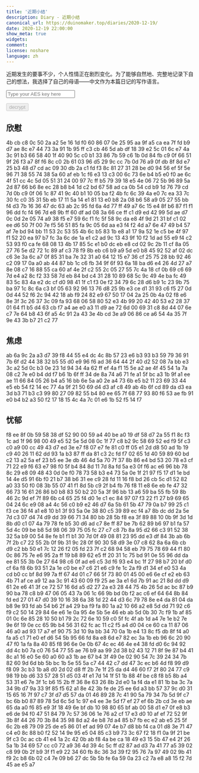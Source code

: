 ```yaml
---
title: '近期小结'
description: Diary - 近期小结
canonical_url: https://duinomaker.top/diaries/2020-12-19/
date: 2020-12-19 22:00:00
show_meta: true
widgets:
comment:
license: noshare
language: zh
---
```


近期发生的要事不少，个人性情正在剧烈变化。为了能够自然地、完整地记录下自己的想法，我选择了自己的母语——中文作为本篇日记的写作语言。

<script async src="https://server.duinomaker.top/blog/assets/crypto-js.min.js" defer></script>
<script src="https://server.duinomaker.top/blog/assets/decrypt.js" defer></script>
<div class="field has-addons">
<p class="control has-icons-left">
    <input id="password" class="input" type="password" maxlength="16" placeholder="Type your AES key here" digest="75b31fbd8197516a7935a20cde309d6943556097229ce03c2785233a81a1062a">
    <span class="icon is-small is-left">
        <i id="input-bar-icon" class="fas fa-lock"></i>
    </span>
</p>
<p class="control">
    <button id="decrypt" class="button" onclick="decryptAll()" disabled>decrypt</button>
</p>
</div>

## 欣慰

<span class="encrypted" iv="8EteMmH6gYNYqBJL">4b cb c8 0c 50 2a a2 5e 16 1d f0 60 86 07 0e 25 95 aa 9f a5 ca ea 7f fd b9 d7 ae 8c e7 44 73 3a 91 1b 95 ff c3 cb 46 5d ab df 18 39 e2 5c 01 6c e7 4a 3c 91 b3 66 58 40 1f 40 90 5c c0 b1 33 86 7b 59 c6 1b 0d 84 fb c9 0f 66 51 9f 26 f3 a7 8f f6 8c c0 2b 61 03 96 d5 29 9c cc 7b 0d 76 a9 0f db 8f 8d e7 25 b3 48 d7 cd ac 09 30 db 2a c1 fd f3 8c 81 27 31 28 be d0 94 56 ef 5f 5e 96 71 38 55 74 38 5a 60 af eb 1c f6 e3 13 c3 00 6c 73 6e b4 b5 e0 f0 ae 6c 4f 51 cc 4c 5d 05 51 31 24 00 97 7c ff b5 79 39 18 e5 4e 06 72 5b 96 89 5a 2d 87 66 b6 8e ec 28 b8 b4 1d c2 bd 67 58 ad ca 0b 54 cd b9 1d 76 79 cd 7d 0b c9 0f 06 1c 87 41 9c 40 b1 10 05 ba f2 4b fc 6c 39 4a e0 7c ea 33 7c 30 fc c0 35 31 5b eb 17 11 5a 14 e1 81 13 e0 b8 2a 08 b6 58 a9 05 27 55 bb f4 d3 7b 16 36 47 dc 63 ab 2c 95 fd 6a 4d 77 ff 49 a7 6c 15 e4 8f b6 87 f1 f1 96 dd fc f4 96 7d e8 9b ff 60 df ad 08 3a 66 ce ff c1 d9 ed 42 99 5d ae d7 0c 0d 2e 05 74 a9 38 f5 e7 59 6c f1 fc 5f 58 9c da e8 4f 9d 21 31 bf c1 02 ee d6 50 7f 00 7e f5 56 51 85 fa 9c 05 6d aa e3 f4 f2 4d a7 6e 47 49 b4 57 af 7e bd 94 bb 11 53 2c 53 55 4b 6c b5 83 1b e8 a1 17 9a 52 1e c5 be 4f 97 f1 52 20 ea 97 b7 fc 3a 6c de 1a e1 c2 ad 9c 13 43 9f 10 f2 1d ad 55 e9 f4 c2 53 93 f0 ca fe 68 08 13 4b 17 85 5c e1 b0 dc eb e8 cd 02 9c 2b 11 cf 8a 05 27 76 5e d2 72 1c 89 af c3 78 f9 8b eb c6 b9 a9 5d e0 b8 45 92 52 af 02 dc c6 3e 3a 6c a7 0f 85 31 ba 7e 32 31 a0 64 12 15 e7 36 cf 25 75 28 bb 92 46 c2 09 17 0a a0 ab 44 87 bb 1c c6 fb 34 9f 6f 93 6a 18 ba d6 e4 26 4d 27 a7 8e 08 c7 16 88 55 ca 60 af 4e 2f c2 55 2c 05 27 55 7c 4a 18 cf 0b 69 c6 69 7d e4 a2 8c f2 33 58 7d eb 84 bd c4 31 28 10 89 68 5c 9c 49 4e ba fc 49 83 5c 83 4a e2 dc cf d0 98 41 1f c1 f3 0e f2 34 79 6c 28 d6 b9 1c 23 9b 75 ba 97 1c 8c 6a c3 bf 05 63 92 96 13 76 d8 25 9b e3 ce d1 31 93 c6 f5 27 0d 0d 44 52 f6 2c 94 42 18 ab f9 24 82 e9 67 50 17 04 2a 25 0b 4a 02 f8 e6 8e 3f 3c 26 37 3c 09 fa 93 68 06 58 80 52 e3 4b 99 20 42 40 53 e2 28 37 01 64 f1 b5 d4 63 cb f7 a4 ae e0 a3 11 d9 ae 72 6d 00 69 31 c8 8d 44 07 6e c7 7e 64 b8 43 6f a5 4c 91 2a 43 3e 4b cd 3e a9 06 86 ce a6 54 4a 35 7f 9e 43 3b b7 21 c2 77</span>

## 焦虑

<span class="encrypted" iv="g5bR4m8g9WY27MqJ">ab 6a 9c 2a a3 d7 39 f8 44 55 e4 dc 4c 8b 57 23 e6 b3 93 b3 59 79 36 91 7b 6f d2 44 38 32 b5 55 d0 e9 96 f6 ad 36 64 44 2f 40 d2 52 08 7a bb e3 3c a2 5d 0c b3 0e 23 1d 94 34 4a 62 ff ef 4a f1 15 5e a2 ae 4f 45 54 1a 7a 08 c2 7e e0 b4 dd f7 b6 1b 6f ff 34 de 8a 74 a6 71 fe a1 5f bc a3 1b 9f a1 ee ae 11 66 84 05 26 b4 a5 16 bb 6e 5a a0 2e a4 73 6b e5 b2 11 23 69 33 44 e5 eb 54 f2 14 ec 77 4a 9f 21 50 69 d4 d3 af c8 49 ab 4b 6f cd 89 da d3 ea 3d b3 71 b3 c3 99 80 27 09 82 55 b4 80 ee 65 7f 68 77 93 80 f6 53 ae fb 91 e0 b4 b2 a3 50 f2 17 18 15 4c 4a 7c 01 e6 1b 52 f5 14 f7</span>

## 忧郁

<span class="encrypted" iv="oNndXNX3gew55tki">f8 ee 8f 0b 59 58 38 df 52 90 00 59 a4 40 be a0 19 df 58 d7 2a 55 f1 8c f3 1c ad 1f 96 98 00 49 e5 52 5e 5d 08 0c 1f 77 c8 b2 9c 58 69 52 ed f9 5f c3 c0 a9 00 cc 49 43 d7 ed 3e e7 f8 07 e7 fe 81 c0 ff 05 e1 2d d8 50 ad 1b 19 c9 40 26 11 62 dd 93 1a b3 87 ff da 81 c3 2c fd f7 02 65 1d 40 59 89 60 bd c2 13 a2 5a ef 23 b5 ee 3e db 46 4d 5a 70 7f 37 8b 86 e4 bd 53 20 78 e3 cf 71 22 e9 f6 63 e7 98 f0 5f b4 84 8d 11 7d 8a fd 5a e3 0f f6 ac e6 96 bb 78 8c 29 e8 09 48 43 0d 0e f0 78 73 58 b3 e4 73 5a 0e 1f 21 97 f5 17 d1 1e bd 14 4e d5 91 6b f0 21 b7 38 b6 31 ee c9 28 fd 11 16 f8 bd 26 cb 5c d1 52 82 a0 33 50 f0 08 3b 55 07 41 f1 8d 5b c9 2f b4 fb 76 f8 11 e8 6e eb fe 47 32 66 73 16 61 26 86 b0 b8 83 50 b2 20 5a 3f 96 bb 13 a6 59 ba 55 fb 59 8b 46 2c 9d ef 7f 89 6b c4 65 25 f4 d0 1e c1 ec 84 97 07 f3 22 f1 27 b9 69 65 04 24 6c e9 08 a4 4c 56 c0 b9 e2 46 d7 6a 5b 61 5b 47 79 0a b7 99 25 c1 f3 ce 36 f4 a1 e8 10 b1 3f 93 5a 0e 38 80 c5 39 89 ec f4 a7 8b dc dd 2a 5e 7d c3 07 d4 74 d9 dd 39 66 71 34 80 bb 28 5b f8 ea 3f 89 88 10 0b 9f 3d 1d 8b d0 c1 07 4a 79 78 fe b5 30 d6 ad c7 8e ff 87 be 7b 62 89 b6 97 b1 fa 57 5d 4c 09 be b8 5d 98 06 39 75 05 fc 27 c7 c8 7b 8a 95 d2 66 c3 91 52 38 32 5a b9 00 54 8e fe b1 f1 b1 30 7d 0f 49 08 81 23 95 dd e3 df 84 3b ab 6b 7f 2b c7 22 55 2b 0f 9b 31 9c 28 0f 90 30 58 d9 3e 07 c8 62 8a 6a 6b cb d9 c2 bb 50 e1 7c 12 26 f2 05 fd 23 7f c2 68 94 58 eb 79 75 78 69 44 f1 80 0c 86 75 7e e6 95 2a ff 19 b8 89 62 e5 ff 20 31 1c 75 bd 91 0e 55 96 dd da ee 81 55 3b 0e 27 64 98 c6 0f ad e6 c5 3d f6 93 e4 bc 1f 27 98 b7 20 bf d0 cf 6a f8 6b 93 51 2a 1e c0 be e7 c6 21 e6 c9 fe 1c 2a f9 d1 34 ef e0 53 4a cd b0 cc bf 8d 99 7a ff 67 4d 01 c7 66 5f 73 80 01 45 00 e6 6e cf e2 eb 63 4b 71 af ce a9 12 aa 3c 91 43 60 09 f9 25 ae 3a e1 6d 7b 91 ac 21 8d dd d9 61 2e e6 41 3f ce 72 57 16 6d a5 d2 27 2a e3 28 44 75 4b 26 5d ac bc 87 b9 90 ba 78 c8 b9 47 06 05 43 7a 06 1c 66 9b bd 0b f2 ac c6 ef 64 64 8b 84 fd ed 27 01 47 d0 39 10 16 38 6a 38 1d 22 44 d3 6c 79 78 8e e4 da 81 04 da b8 9e 93 fd ab 54 b6 2f a4 29 ba f9 fa 80 1a a2 10 66 a2 e8 5d dd 71 92 c6 f9 c2 50 14 29 84 6e e6 1e 0a 95 4e 5b 5e 46 eb ab 5d 0b 30 7c f9 1b af 85 01 0c 6e 85 28 10 50 b1 79 2c 72 6e 10 59 c0 5f fc 4f ab 1d a4 7e 1e b2 7e 9e 6f 19 0e cc 65 9b b4 56 31 62 fc ac 11 c2 f5 a4 d0 04 ce 60 ca 11 87 06 46 a0 ad 93 17 a7 ef 90 75 3d 10 9a bb 34 70 0a 1b e4 13 8c f5 db 8f f4 a0 fa a5 c1 71 e0 ef d6 54 5b 95 66 fd 8a e8 6d e7 82 ec 3a 1b eb 96 6c 20 90 47 f0 1a fa 8a 40 85 f8 96 6e 0e 0b 67 4c ec 46 4e e4 38 fd d0 6c 94 92 dd 4c b0 7a c0 76 54 77 55 ae 76 b9 aa 99 2d 38 b2 43 12 71 8f 9e 87 b4 41 8c a1 16 e0 5e 60 a0 60 a3 1b ae 67 b4 3f 49 0e 02 90 54 7c 39 24 34 7b 82 60 9d 6d bb 5b bc 1b 5e 55 5a c7 44 42 c7 dd 47 3c ec b6 4d f8 99 d9 f8 09 3c b3 1b a8 d0 2d 02 d8 ff 2b 7e 1f 25 da d4 46 60 f7 2f 80 24 77 c9 98 19 bb d6 33 57 28 51 d5 03 4f e1 7d 14 1f 51 1b 88 4f be c8 f8 b5 8b a4 53 31 e6 7e 3f 1c b6 15 2b ff 36 8e 63 26 8b 2d e0 1a f4 da e1 81 1b ba 3c 7a 34 9b d7 9a 33 9f 85 f5 62 a1 8e 42 3b fe de 25 ee 6d a3 bb 57 37 9c d0 31 15 65 16 7f 97 c7 3f d7 d5 57 da 01 46 89 28 7c 41 90 5a 79 34 7b 5d 9f c7 bc 6b b0 87 89 78 5d 6c 5d 1c 97 e4 ee 3e 5d f7 ef 27 ef 6b 2b cd 3e eb ae 65 da a0 f6 85 e9 3f 18 49 6e bf db 10 98 80 65 bf ab 00 58 d1 e7 0f e8 b3 e6 de 94 f0 47 51 84 79 7c 57 36 06 1e 76 a2 cf 17 e3 d0 10 af ef 72 52 9f 3b 8f 44 26 70 3b 84 35 98 8d a2 4e b8 7d a4 85 b7 fb ec e2 ab e5 25 5f 6c 2b e8 79 09 25 de e5 86 01 ef ad 99 07 4e b7 d8 bb f4 ca 01 d8 3e 71 47 c4 e0 8c 88 b0 f2 52 14 9e 95 e5 04 85 c3 b9 73 3c 67 f2 18 f1 0a 9f 21 be 9f c3 0c ac cb 41 e4 1a 2c 42 0b ab f8 4a be ca 18 49 e3 15 5b 47 e4 2f 26 5a 1b 34 69 57 cc c0 72 a9 36 4d 39 4c 5c ff d2 87 ad d3 7a 41 77 a5 39 02 c8 99 0b 2f b9 3f f1 e9 22 34 60 fb 8c 36 3d 39 f2 95 76 7a 97 49 02 9b 41 f9 2c b8 6b 02 c4 7e 09 b6 27 dc 5b 5b fe 6a 59 0a 23 c2 7a e8 a8 15 f2 7d 45 ae e5 a7</span>